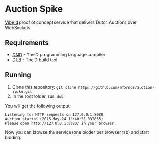 # Auction Spike

[Vibe.d](http://vibed.org/) proof of concept service that delivers Dutch Auctions over WebSockets.

## Requirements

* [DMD](http://dlang.org/download.html) - The D programming language compiler
* [DUB](http://code.dlang.org/download) - The D build tool

## Running

1. Clone this repository: ```git clone https://github.com/mfornos/auction-spike.git```
2. In the root folder, run: ```dub```

You will get the following output:

```
Listening for HTTP requests on 127.0.0.1:8080
Auction started (2015-May-24 18:40:51.037055)
Please open http://127.0.0.1:8080/ in your browser.
```

Now you can browse the service (one bidder per browser tab) and start bidding.
